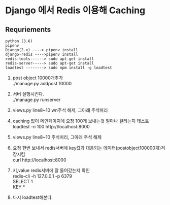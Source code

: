 # Django 에서 Redis 이용해 Caching  

## Requriements
```
python (3.6)
pipenv 
Django(2.x) ----> pipenv install 
django-redis ---->pipenv install 
redis-tools------> sudo apt-get install 
redis-server-----> sudo apt-get install
loadtest --------> sudo npm install -g loadtest 
```

1. post object 10000개추가     
  ./manage.py addpost 10000  

2. 서버 실행시킨다.  
./manage.py runserver  

3. views.py  line8~10 wn주석 해제, 그아래 주석처리   

4. caching 없이 메인페이지에 요청 100개 보내는것  얼마나 걸리는지 테스트   
  loadtest -n 100 http://localhost:8000  

5. views.py line8~10 주석처리, 그아래 주석 해제   

6. 요청 한번 보내서 redis서버에 key값과 대응되는 데이터(postobject100000개)저장시킴    
  curl http://localhost:8000  

7. 키,value redis서버에 잘 들어갔는지 확인    
 redis-cli -h 127.0.0.1 -p 6379       
SELECT 1   
KEY *  

8. 다시 loadtest해본다.  



